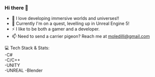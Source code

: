 ### Hi there 👋

- 🔭 I love developing immersive worlds and universes!!
- 🌱 Currently I'm on a quest, levelling up in Unreal Engine 5!
- ⚡ I like to be both a gamer and a developer.
- 📫 Need to send a carrier pigeon? Reach me at moledilli@gmail.com

💻 Tech Stack & Stats:              
  -C#                                        
  -C/C++                          
  -UNITY                          
  -UNREAL
  -Blender                          
